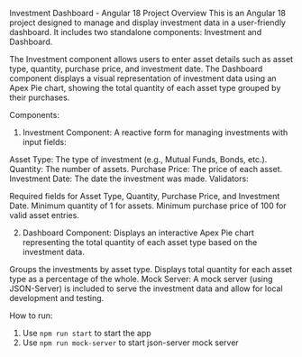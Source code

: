 Investment Dashboard - Angular 18 Project
Overview
This is an Angular 18 project designed to manage and display investment data in a user-friendly dashboard. It includes two standalone components: Investment and Dashboard.

The Investment component allows users to enter asset details such as asset type, quantity, purchase price, and investment date. The Dashboard component displays a visual representation of investment data using an Apex Pie chart, showing the total quantity of each asset type grouped by their purchases.

Components: 
1. Investment Component: A reactive form for managing investments with input fields:

Asset Type: The type of investment (e.g., Mutual Funds, Bonds, etc.).
Quantity: The number of assets.
Purchase Price: The price of each asset.
Investment Date: The date the investment was made.
Validators:

Required fields for Asset Type, Quantity, Purchase Price, and Investment Date.
Minimum quantity of 1 for assets.
Minimum purchase price of 100 for valid asset entries.


2. Dashboard Component: Displays an interactive Apex Pie chart representing the total quantity of each asset type based on the investment data.

Groups the investments by asset type.
Displays total quantity for each asset type as a percentage of the whole.
Mock Server: A mock server (using JSON-Server) is included to serve the investment data and allow for local development and testing.

How to run:
1. Use `npm run start` to start the app
2. Use `npm run mock-server` to start json-server mock server